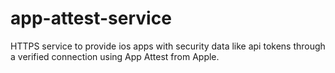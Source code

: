 # app-attest-service
HTTPS service to provide ios apps with security data like api tokens through a verified connection using App Attest from Apple.
